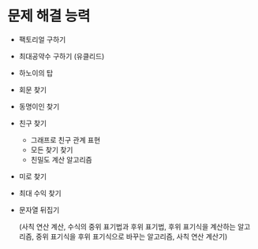 # 문제 해결 능력

- 팩토리얼 구하기
- 최대공약수 구하기 (유클리드)
- 하노이의 탑
- 회문 찾기
- 동명이인 찾기
- 친구 찾기
    - 그래프로 친구 관계 표현
    - 모든 찾기 찾기
    - 친밀도 계산 알고리즘
- 미로 찾기
- 최대 수익 찾기
- 문자열 뒤집기


    (사칙 연산 계산, 수식의 중위 표기법과 후위 표기법, 후위 표기식을 계산하는 알고리즘, 중위 표기식을 후위 표기식으로 바꾸는 알고리즘, 사칙 연산 계산기)
